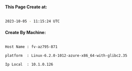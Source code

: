 
   
#### This Page Create at:

```bash

2023-10-05 - 11:15:24 UTC

```

#### Create By Machine:

```bash

Host Name : fv-az795-871

platform  : Linux-6.2.0-1012-azure-x86_64-with-glibc2.35

Ip Local  : 10.1.0.126

```


